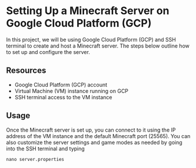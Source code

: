 # Setting Up a Minecraft Server on Google Cloud Platform (GCP)

In this project, we will be using Google Cloud Platform (GCP) and SSH terminal to create and host a Minecraft server. 
The steps below outline how to set up and configure the server.

## Resources

- Google Cloud Platform (GCP) account
- Virtual Machine (VM) instance running on GCP
- SSH terminal access to the VM instance

## Usage

Once the Minecraft server is set up, you can connect to it using the IP address of the VM instance and the default Minecraft port (25565).
You can also customize the server settings and game modes as needed by going into the SSH terminal and typing

`
nano server.properties
`
